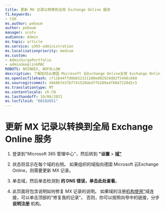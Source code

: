 ```yaml
---
title: 更新 MX 记录以转换到全局 Exchange Online 服务
f1.keywords:
- CSH
ms.author: pebaum
author: pebaum
manager: scotv
audience: Admin
ms.topic: article
ms.service: o365-administration
ms.localizationpriority: medium
ms.custom:
- AdminSurgePortfolio
- admindeeplinkMAC
ROBOTS: NOINDEX, NOFOLLOW
description: 了解如何从德国 Microsoft 云Exchange Online全球 Exchange Online服务
ms.openlocfilehash: cf11b44ffd8bb52151100e802929d82f5498c668
ms.sourcegitcommit: d4b867e37bf741528ded7fb289e4f6847228d2c5
ms.translationtype: MT
ms.contentlocale: zh-CN
ms.lasthandoff: 10/06/2021
ms.locfileid: "60192651"
---
```

# <a name="update-your-mx-records-to-transition-to-the-global-exchange-online-service"></a>更新 MX 记录以转换到全局 Exchange Online 服务

1. 登录到"Microsoft 365 管理中心"，然后转到 **"设置**  >  <a href="https://go.microsoft.com/fwlink/p/?linkid=834818" target="_blank">**域"**</a>

2. 状态将显示在每个域的右侧。 如果组织的域指向德国 Microsoft 云Exchange Online，则需要更新 MX 记录。

3. 单击域，然后单击检测到 **的 DNS 错误，单击此处查看**。

4. 此页面将包含说明如何修复 MX 记录的说明。 如果域的注册[机构使用"](../setup/add-domain.md#registrars-with-domain-connect)域连接，可以单击顶部的"修复我的记录"。 否则，你可以按照向导中的链接，分步 **说明注册** 机构。